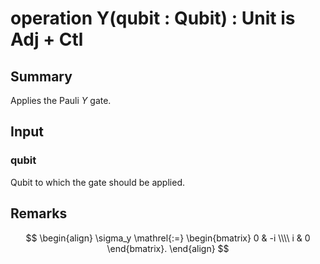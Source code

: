 # operation Y(qubit : Qubit) : Unit is Adj + Ctl

## Summary
Applies the Pauli _Y_ gate.

## Input
### qubit
Qubit to which the gate should be applied.

## Remarks
$$
\begin{align}
    \sigma_y \mathrel{:=}
    \begin{bmatrix}
        0 & -i \\\\
        i & 0
    \end{bmatrix}.
\end{align}
$$
